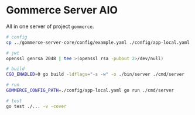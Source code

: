 # Gommerce Server AIO

All in one server of project `gommerce`.

```sh
# config
cp ../gommerce-server-core/config/example.yaml ./config/app-local.yaml

# jwt
openssl genrsa 2048 | tee >(openssl rsa -pubout 2>/dev/null)

# build
CGO_ENABLED=0 go build -ldflags="-s -w" -o ./bin/server ./cmd/server

# run
GOMMERCE_CONFIG_PATH=./config/app-local.yaml go run ./cmd/server

# test
go test ./... -v -cover
```
